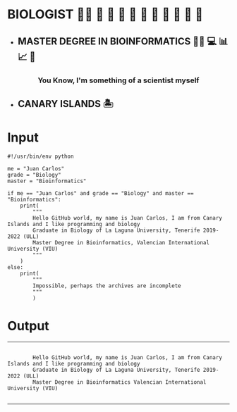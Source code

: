 # **BIOLOGIST** :man_scientist: :lab_coat: :microscope: :petri_dish: :test_tube: :mouse2: :hiking_boot: :ant: :hibiscus: :seedling: :mushroom:

* ## **MASTER DEGREE IN BIOINFORMATICS** :man_technologist: :computer: :bar_chart: :chart_with_upwards_trend: :dna:

### <p align="center">You Know, I'm something of a scientist myself</p> 

* ## **CANARY ISLANDS** :desert_island:

# Input
```
#!/usr/bin/env python

me = "Juan Carlos"
grade = "Biology"
master = "Bioinformatics"

if me == "Juan Carlos" and grade == "Biology" and master == "Bioinformatics":
    print(
        """
        Hello GitHub world, my name is Juan Carlos, I am from Canary Islands and I like programming and biology
        Graduate in Biology of La Laguna University, Tenerife 2019-2022 (ULL)
        Master Degree in Bioinformatics, Valencian International University (VIU)    
        """
    )
else:
    print(
        """
        Impossible, perhaps the archives are incomplete
        """
        )

```

# Output

---

```

        Hello GitHub world, my name is Juan Carlos, I am from Canary Islands and I like programming and biology
        Graduate in Biology of La Laguna University, Tenerife 2019-2022 (ULL)
        Master Degree in Bioinformatics Valencian International University (VIU)    
        
```

---


